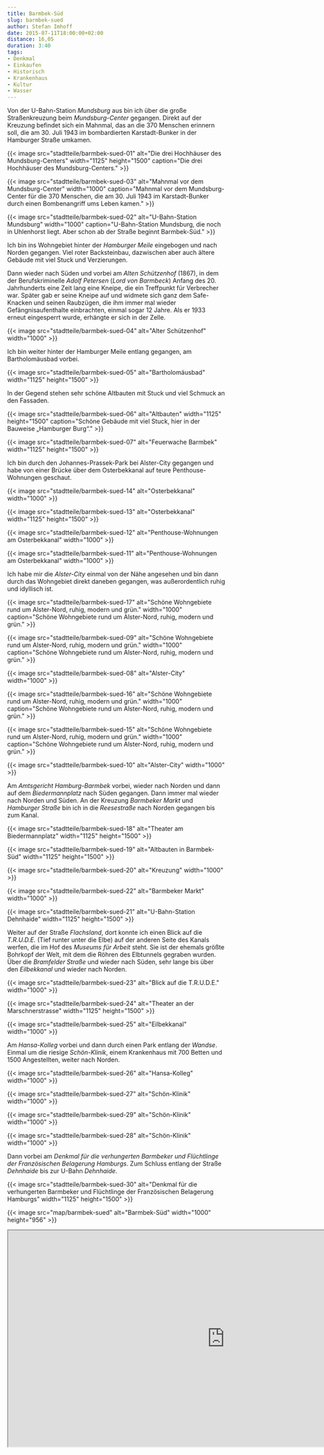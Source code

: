 ```yaml
---
title: Barmbek-Süd
slug: barmbek-sued
author: Stefan Imhoff
date: 2015-07-11T18:00:00+02:00
distance: 16,05
duration: 3:40
tags:
- Denkmal
- Einkaufen
- Historisch
- Krankenhaus
- Kultur
- Wasser
---
```


Von der U-Bahn-Station *Mundsburg* aus bin ich über die große Straßenkreuzung beim *Mundsburg-Center* gegangen. Direkt auf der Kreuzung befindet sich ein Mahnmal, das an die 370 Menschen erinnern soll, die am 30. Juli 1943 im bombardierten Karstadt-Bunker in der Hamburger Straße umkamen.

{{< image src="stadtteile/barmbek-sued-01" alt="Die drei Hochhäuser des Mundsburg-Centers" width="1125" height="1500" caption="Die drei Hochhäuser des Mundsburg-Centers." >}}

{{< image src="stadtteile/barmbek-sued-03" alt="Mahnmal vor dem Mundsburg-Center" width="1000" caption="Mahnmal vor dem Mundsburg-Center für die 370 Menschen, die am 30. Juli 1943 im Karstadt-Bunker durch einen Bombenangriff ums Leben kamen." >}}

{{< image src="stadtteile/barmbek-sued-02" alt="U-Bahn-Station Mundsburg" width="1000" caption="U-Bahn-Station Mundsburg, die noch in Uhlenhorst liegt. Aber schon ab der Straße beginnt Barmbek-Süd." >}}

Ich bin ins Wohngebiet hinter der *Hamburger Meile* eingebogen und nach Norden gegangen. Viel roter Backsteinbau, dazwischen aber auch ältere Gebäude mit viel Stuck und Verzierungen.

Dann wieder nach Süden und vorbei am *Alten Schützenhof* (1867), in dem der Berufskriminelle *Adolf Petersen* (*Lord von Barmbeck*) Anfang des 20. Jahrhunderts eine Zeit lang eine Kneipe, die ein Treffpunkt für Verbrecher war. Später gab er seine Kneipe auf und widmete sich ganz dem Safe-Knacken und seinen Raubzügen, die ihm immer mal wieder Gefängnisaufenthalte einbrachten, einmal sogar 12 Jahre. Als er 1933 erneut eingesperrt wurde, erhängte er sich in der Zelle.

{{< image src="stadtteile/barmbek-sued-04" alt="Alter Schützenhof" width="1000" >}}

Ich bin weiter hinter der Hamburger Meile entlang gegangen, am Bartholomäusbad vorbei.

{{< image src="stadtteile/barmbek-sued-05" alt="Bartholomäusbad" width="1125" height="1500" >}}

In der Gegend stehen sehr schöne Altbauten mit Stuck und viel Schmuck an den Fassaden.

{{< image src="stadtteile/barmbek-sued-06" alt="Altbauten" width="1125" height="1500" caption="Schöne Gebäude mit viel Stuck, hier in der Bauweise „Hamburger Burg“." >}}

{{< image src="stadtteile/barmbek-sued-07" alt="Feuerwache Barmbek" width="1125" height="1500" >}}

Ich bin durch den Johannes-Prassek-Park bei Alster-City gegangen und habe von einer Brücke über dem Osterbekkanal auf teure Penthouse-Wohnungen geschaut.

{{< image src="stadtteile/barmbek-sued-14" alt="Osterbekkanal" width="1000" >}}

{{< image src="stadtteile/barmbek-sued-13" alt="Osterbekkanal" width="1125" height="1500" >}}

{{< image src="stadtteile/barmbek-sued-12" alt="Penthouse-Wohnungen am Osterbekkanal" width="1000" >}}

{{< image src="stadtteile/barmbek-sued-11" alt="Penthouse-Wohnungen am Osterbekkanal" width="1000" >}}

Ich habe mir die *Alster-City* einmal von der Nähe angesehen und bin dann durch das Wohngebiet direkt daneben gegangen, was außerordentlich ruhig und idyllisch ist.

{{< image src="stadtteile/barmbek-sued-17" alt="Schöne Wohngebiete rund um Alster-Nord, ruhig, modern und grün." width="1000" caption="Schöne Wohngebiete rund um Alster-Nord, ruhig, modern und grün." >}}

{{< image src="stadtteile/barmbek-sued-09" alt="Schöne Wohngebiete rund um Alster-Nord, ruhig, modern und grün." width="1000" caption="Schöne Wohngebiete rund um Alster-Nord, ruhig, modern und grün." >}}

{{< image src="stadtteile/barmbek-sued-08" alt="Alster-City" width="1000" >}}

{{< image src="stadtteile/barmbek-sued-16" alt="Schöne Wohngebiete rund um Alster-Nord, ruhig, modern und grün." width="1000" caption="Schöne Wohngebiete rund um Alster-Nord, ruhig, modern und grün." >}}

{{< image src="stadtteile/barmbek-sued-15" alt="Schöne Wohngebiete rund um Alster-Nord, ruhig, modern und grün." width="1000" caption="Schöne Wohngebiete rund um Alster-Nord, ruhig, modern und grün." >}}

{{< image src="stadtteile/barmbek-sued-10" alt="Alster-City" width="1000" >}}

Am *Amtsgericht Hamburg-Barmbek* vorbei, wieder nach Norden und dann auf dem *Biedermannplatz* nach Süden gegangen. Dann immer mal wieder nach Norden und Süden. An der Kreuzung *Barmbeker Markt* und *Hamburger Straße* bin ich in die *Reesestraße* nach Norden gegangen bis zum Kanal.

{{< image src="stadtteile/barmbek-sued-18" alt="Theater am Biedermannplatz" width="1125" height="1500" >}}

{{< image src="stadtteile/barmbek-sued-19" alt="Altbauten in Barmbek-Süd" width="1125" height="1500" >}}

{{< image src="stadtteile/barmbek-sued-20" alt="Kreuzung" width="1000" >}}

{{< image src="stadtteile/barmbek-sued-22" alt="Barmbeker Markt" width="1000" >}}

{{< image src="stadtteile/barmbek-sued-21" alt="U-Bahn-Station Dehnhaide" width="1125" height="1500" >}}

Weiter auf der Straße *Flachsland*, dort konnte ich einen Blick auf die *T.R.U.D.E.* (Tief runter unter die Elbe) auf der anderen Seite des Kanals werfen, die im Hof des *Museums für Arbeit* steht. Sie ist der ehemals größte Bohrkopf der Welt, mit dem die Röhren des Elbtunnels gegraben wurden. Über die *Bramfelder Straße* und wieder nach Süden, sehr lange bis über den *Eilbekkanal* und wieder nach Norden.

{{< image src="stadtteile/barmbek-sued-23" alt="Blick auf die T.R.U.D.E." width="1000" >}}

{{< image src="stadtteile/barmbek-sued-24" alt="Theater an der Marschnerstrasse" width="1125" height="1500" >}}

{{< image src="stadtteile/barmbek-sued-25" alt="Eilbekkanal" width="1000" >}}

Am *Hansa-Kolleg* vorbei und dann durch einen Park entlang der *Wandse*. Einmal um die riesige *Schön-Klinik*, einem Krankenhaus mit 700 Betten und 1500 Angestellten, weiter nach Norden.

{{< image src="stadtteile/barmbek-sued-26" alt="Hansa-Kolleg" width="1000" >}}

{{< image src="stadtteile/barmbek-sued-27" alt="Schön-Klinik" width="1000" >}}

{{< image src="stadtteile/barmbek-sued-29" alt="Schön-Klinik" width="1000" >}}

{{< image src="stadtteile/barmbek-sued-28" alt="Schön-Klinik" width="1000" >}}

Dann vorbei am *Denkmal für die verhungerten Barmbeker und Flüchtlinge der Französischen Belagerung Hamburgs*. Zum Schluss entlang der Straße *Dehnhaide* bis zur U-Bahn *Dehnhaide*.

{{< image src="stadtteile/barmbek-sued-30" alt="Denkmal für die verhungerten Barmbeker und Flüchtlinge der Französischen Belagerung Hamburgs" width="1125" height="1500" >}}

{{< image src="map/barmbek-sued" alt="Barmbek-Süd" width="1000" height="956" >}}

<iframe class="map" src="https://www.google.com/maps/d/u/0/embed?mid=1Be0ZZcIQaxNoPTXlfab19m-Fj20" width="1000" height="500">
</iframe>

